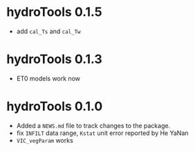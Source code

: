 # hydroTools 0.1.5

- add `cal_Ts` and `cal_Tw`

# hydroTools 0.1.3

- ET0 models work now

# hydroTools 0.1.0

- Added a `NEWS.md` file to track changes to the package.
- fix `INFILT` data range, `Kstat` unit error reported by He YaNan
- `VIC_vegParam` works
